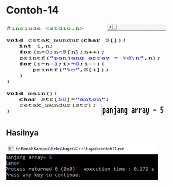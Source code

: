 # Contoh-14

![img](https://github.com/ernico27/Contoh-14/blob/master/c13.png?raw=true)

## Hasilnya

![img](https://github.com/ernico27/Contoh-14/blob/master/c13.13.png?raw=true)
